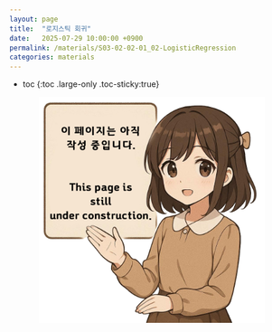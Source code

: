 ```yaml
---
layout: page
title:  "로지스틱 회귀"
date:   2025-07-29 10:00:00 +0900
permalink: /materials/S03-02-02-01_02-LogisticRegression
categories: materials
---
```

* toc
{:toc .large-only .toc-sticky:true}


<div class="insert-image" style="text-align: center;">
    <img style="width: 400px;" src="/assets/img/PagePreparing.png">
</div>